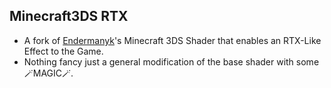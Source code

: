 ## Minecraft3DS RTX
- A fork of <ins>Endermanyk</ins>'s Minecraft 3DS Shader that enables an RTX-Like Effect to the Game.
- Nothing fancy just a general modification of the base shader with some 🪄MAGIC🪄.
